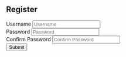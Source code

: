 Register
--------

<form id="registerForm" method="post">
    <div class="form-group">
        <label for="username">Username</label>
        <input id="username" name="username" type="text" class="form-control" placeholder="Username" />
    </div>
    <div class="form-group">
        <label for="password">Password</label>
        <input id="password" name="password" type="password" class="form-control" placeholder="Password" />
    </div>
    <div class="form-group">
        <label for="password_confirmation">Confirm Password</label>
        <input id="password_confirmation" name="password_confirmation" type="password" class="form-control" placeholder="Confirm Password" />
    </div>
    <button id="registerForm_submit" type="button" class="btn form-btn">Submit</button>
</form>

